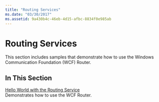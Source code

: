 ```yaml
---
title: "Routing Services"
ms.date: "03/30/2017"
ms.assetid: 9a430b4c-46eb-4d15-afbc-8834f0e985ab
---
```

# Routing Services
This section includes samples that demonstrate how to use the Windows Communication Foundation (WCF) Router.  
  
## In This Section  
 [Hello World with the Routing Service](hello-world-with-the-routing-service.md)  
 Demonstrates how to use the WCF Router.
